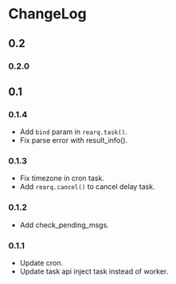 # ChangeLog

## 0.2

### 0.2.0

## 0.1

### 0.1.4

- Add `bind` param in `rearq.task()`.
- Fix parse error with result_info().

### 0.1.3

- Fix timezone in cron task.
- Add `rearq.cancel()` to cancel delay task.

### 0.1.2

- Add check_pending_msgs.

### 0.1.1

- Update cron.
- Update task api inject task instead of worker.
